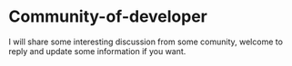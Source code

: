 # Community-of-developer
I will share some interesting discussion from some comunity, welcome to reply and update some information if you want.